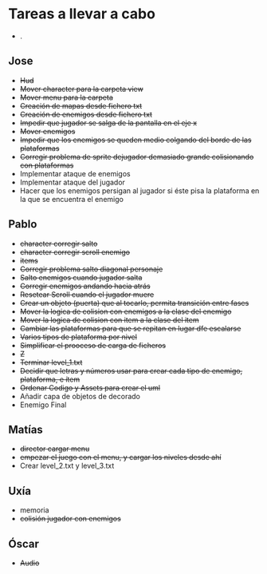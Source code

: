 
# Tareas a llevar a cabo
* .


## Jose
* ~~Hud~~
* ~~Mover character para la carpeta view~~
* ~~Mover menu para la carpeta~~
* ~~Creación de mapas desde fichero txt~~
* ~~Creación de enemigos desde fichero txt~~
* ~~Impedir que jugador se salga de la pantalla en el eje x~~
* ~~Mover enemigos~~
* ~~Impedir que los enemigos se queden medio colgando del borde de las plataformas~~
* ~~Corregir problema de sprite dejugador demasiado grande colisionando con plataformas~~
* Implementar ataque de enemigos
* Implementar ataque del jugador
* Hacer que los enemigos persigan al jugador si éste pisa la plataforma en la que se encuentra el enemigo

## Pablo
* ~~character corregir salto~~
* ~~character corregir scroll enemigo~~
* ~~items~~
* ~~Corregir problema salto diagonal personaje~~
* ~~Salto enemigos cuando jugador salta~~
* ~~Corregir enemigos andando hacia atrás~~
* ~~Resetear Scroll cuando el jugador muere~~
* ~~Crear un objeto (puerta) que al tocarlo, permita transición entre fases~~
* ~~Mover la logica de colision con enemigos a la clase del enemigo~~
* ~~Mover la logica de colision con item a la clase del item~~
* ~~Cambiar las plataformas para que se repitan en lugar dfe escalarse~~
* ~~Varios tipos de plataforma por nivel~~
* ~~Simplificar el prooceso de carga de ficheros~~
* ~~Z~~
* ~~Terminar level_1.txt~~
* ~~Decidir que letras y números usar para crear cada tipo de enemigo, plataforma, e ítem~~
* ~~Ordenar Codigo y Assets para crear el uml~~
* Añadir capa de objetos de decorado
* Enemigo Final

## Matías
* ~~director cargar menu~~
* ~~empezar el juego con el menu, y cargar los niveles desde ahí~~
* Crear level_2.txt y level_3.txt

## Uxía
* memoria
* ~~colisión jugador con enemigos~~

## Óscar
* ~~Audio~~


